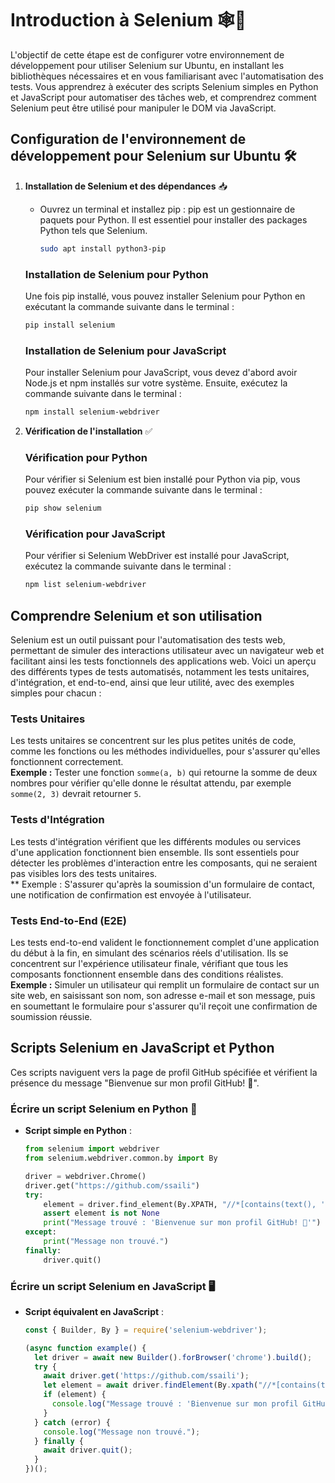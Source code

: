 # Introduction à Selenium 🕸️🔧

L'objectif de cette étape est de configurer votre environnement de développement pour utiliser Selenium sur Ubuntu, en installant les bibliothèques nécessaires et en vous familiarisant avec l'automatisation des tests. Vous apprendrez à exécuter des scripts Selenium simples en Python et JavaScript pour automatiser des tâches web, et comprendrez comment Selenium peut être utilisé pour manipuler le DOM via JavaScript.

## Configuration de l'environnement de développement pour Selenium sur Ubuntu 🛠️

1. **Installation de Selenium et des dépendances** 📥
   - Ouvrez un terminal et installez pip :
     pip est un gestionnaire de paquets pour Python. Il est essentiel pour installer des packages Python tels que Selenium.
     ```bash
     sudo apt install python3-pip
     ```
   ### Installation de Selenium pour Python

    Une fois pip installé, vous pouvez installer Selenium pour Python en exécutant la commande suivante dans le terminal :
    ```bash
    pip install selenium
    ```
  
    ### Installation de Selenium pour JavaScript
    
    Pour installer Selenium pour JavaScript, vous devez d'abord avoir Node.js et npm installés sur votre système. Ensuite, exécutez la commande suivante dans le terminal :
    ```bash
    npm install selenium-webdriver
    ```

2. **Vérification de l'installation** ✅
    ### Vérification pour Python

    Pour vérifier si Selenium est bien installé pour Python via pip, vous pouvez exécuter la commande suivante dans le terminal :
    
    ```bash
    pip show selenium
    ```
    ### Vérification pour JavaScript

    Pour vérifier si Selenium WebDriver est installé pour JavaScript, exécutez la commande suivante dans le terminal :
    ```bash
    npm list selenium-webdriver
    ```

## Comprendre Selenium et son utilisation

Selenium est un outil puissant pour l'automatisation des tests web, permettant de simuler des interactions utilisateur avec un navigateur web et facilitant ainsi les tests fonctionnels des applications web. Voici un aperçu des différents types de tests automatisés, notamment les tests unitaires, d'intégration, et end-to-end, ainsi que leur utilité, avec des exemples simples pour chacun :

### Tests Unitaires
Les tests unitaires se concentrent sur les plus petites unités de code, comme les fonctions ou les méthodes individuelles, pour s'assurer qu'elles fonctionnent correctement.  
**Exemple :** Tester une fonction `somme(a, b)` qui retourne la somme de deux nombres pour vérifier qu'elle donne le résultat attendu, par exemple `somme(2, 3)` devrait retourner `5`.

### Tests d'Intégration
Les tests d'intégration vérifient que les différents modules ou services d'une application fonctionnent bien ensemble. Ils sont essentiels pour détecter les problèmes d'interaction entre les composants, qui ne seraient pas visibles lors des tests unitaires.  
** Exemple : S'assurer qu'après la soumission d'un formulaire de contact, une notification de confirmation est envoyée à l'utilisateur.

### Tests End-to-End (E2E)
Les tests end-to-end valident le fonctionnement complet d'une application du début à la fin, en simulant des scénarios réels d'utilisation. Ils se concentrent sur l'expérience utilisateur finale, vérifiant que tous les composants fonctionnent ensemble dans des conditions réalistes.  
**Exemple :** Simuler un utilisateur qui remplit un formulaire de contact sur un site web, en saisissant son nom, son adresse e-mail et son message, puis en soumettant le formulaire pour s'assurer qu'il reçoit une confirmation de soumission réussie.

## Scripts Selenium en JavaScript et Python

Ces scripts naviguent vers la page de profil GitHub spécifiée et vérifient la présence du message "Bienvenue sur mon profil GitHub! 👋". 

### Écrire un script Selenium en Python 🐍

- **Script simple en Python** :
  ```python
  from selenium import webdriver
  from selenium.webdriver.common.by import By

  driver = webdriver.Chrome()
  driver.get("https://github.com/ssaili")
  try:
      element = driver.find_element(By.XPATH, "//*[contains(text(), 'Bienvenue sur mon profil GitHub! 👋')]")
      assert element is not None
      print("Message trouvé : 'Bienvenue sur mon profil GitHub! 👋'")
  except:
      print("Message non trouvé.")
  finally:
      driver.quit()
  ```

### Écrire un script Selenium en JavaScript 🖥️

- **Script équivalent en JavaScript** :
  ```javascript
  const { Builder, By } = require('selenium-webdriver');

  (async function example() {
    let driver = await new Builder().forBrowser('chrome').build();
    try {
      await driver.get('https://github.com/ssaili');
      let element = await driver.findElement(By.xpath("//*[contains(text(), 'Bienvenue sur mon profil GitHub! 👋')]"));
      if (element) {
        console.log("Message trouvé : 'Bienvenue sur mon profil GitHub! 👋'");
      }
    } catch (error) {
      console.log("Message non trouvé.");
    } finally {
      await driver.quit();
    }
  })();
  ```
